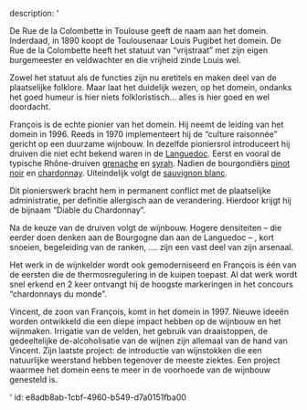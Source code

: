 description: '<p>De Rue de la Colombette in Toulouse geeft de naam aan het domein. Inderdaad, in 1890 koopt de Toulousenaar Louis Pugibet het domein. De Rue de la Colombette heeft het statuut van “vrijstraat” met zijn eigen burgemeester en veldwachter en die vrijheid zinde Louis wel.</p><p>Zowel het statuut als de functies zijn nu eretitels en maken deel van de plaatselijke folklore. Maar laat het duidelijk wezen, op het domein, ondanks het goed humeur is hier niets folkloristisch… alles is hier goed en wel doordacht.</p><p>François is de echte pionier van het domein. Hij neemt de leiding van het domein in 1996. Reeds in 1970 implementeert hij de “culture raisonnée” gericht op een duurzame wijnbouw. In dezelfde pioniersrol introduceert hij druiven die niet echt bekend waren in de&nbsp;<a href="https://www.levipe.be/region/languedoc/?lang=nl">Languedoc</a>. Eerst en vooral de typische Rhône-druiven&nbsp;<a href="https://www.levipe.be/grape/grenache-noir/?lang=nl">grenache</a>&nbsp;en&nbsp;<a href="https://www.levipe.be/grape/syrah/?lang=nl">syrah</a>. Nadien de bourgondiërs&nbsp;<a href="https://www.levipe.be/grape/pinot-noir/?lang=nl">pinot noir</a>&nbsp;en&nbsp;<a href="https://www.levipe.be/grape/chardonnay/?lang=nl">chardonnay</a>. Uiteindelijk volgt de&nbsp;<a href="https://www.levipe.be/grape/sauvignon-blanc/?lang=nl">sauvignon blanc</a>.</p><p>Dit pionierswerk bracht hem in permanent conflict met de plaatselijke administratie, per definitie allergisch aan de verandering. Hierdoor krijgt hij de bijnaam “Diable du Chardonnay”.</p><p>Na de keuze van de druiven volgt de wijnbouw. Hogere densiteiten – die eerder doen denken aan de Bourgogne dan aan de Languedoc – , kort snoeien, begeleiding van de ranken, …. zijn een vast deel van zijn arsenaal.</p><p>Het werk in de wijnkelder wordt ook gemoderniseerd en François is één van de eersten die de thermosregulering in de kuipen toepast. Al dat werk wordt snel erkend en 2 keer ontvangt hij de hoogste markeringen in het concours “chardonnays du monde”.</p><p>Vincent, de zoon van François, komt in het domein in 1997. Nieuwe ideeën worden ontwikkeld die een diepe impact hebben op de wijnbouw en het wijnmaken. Irrigatie van de velden, het gebruik van draaistoppen, de gedeeltelijke de-alcoholisatie van de wijnen zijn allemaal van de hand van Vincent. Zijn laatste project: de introductie van wijnstokken die een natuurlijke weerstand hebben tegenover de meeste ziektes. Een project waarmee het domein eens te meer in de voorhoede van de wijnbouw genesteld is.</p>'
id: e8adb8ab-1cbf-4960-b549-d7a0151fba00
